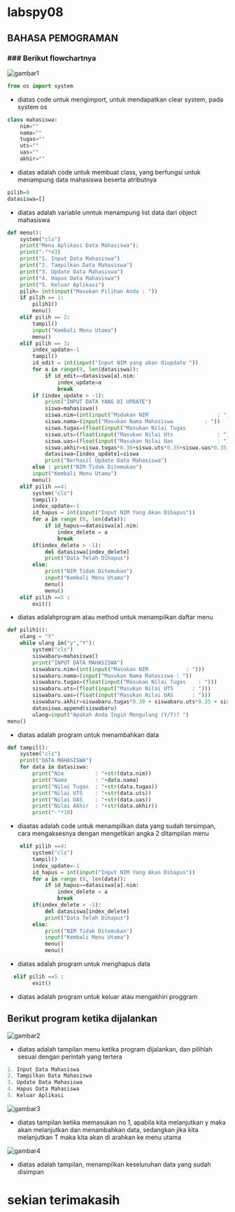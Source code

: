 # labspy08
## BAHASA PEMOGRAMAN
### ### Berikut flowchartnya
![gambar1](ss/ss1.png)
```python
from os import system
```
- diatas code untuk mengimport, untuk mendapatkan clear system, pada system os
```python
class mahasiswa:   
    nim=""
    nama=""
    tugas=""
    uts=""
    uas=""
    akhir=""
```
- diatas adalah code untuk membuat class, yang berfungsi untuk menampung data mahasiswa beserta atributnya

```python
pilih=0
datasiswa=[]
```
- diatas adalah variable unntuk menampung list data dari object mahasiswa

```python
def menu():
    system("cls")
    print("Menu Aplikasi Data Mahasiswa");
    print("-"*43)
    print("1. Input Data Mahasiswa")
    print("2. Tampilkan Data Mahasiswa")
    print("3. Update Data Mahasiswa")
    print("4. Hapus Data Mahasiswa")
    print("5. Keluar Aplikasi")
    pilih= int(input("Masukan Pilihan Anda : "))
    if pilih == 1:
        pilih1()
        menu()
    elif pilih == 2:
        tampil()
        input("Kembali Menu Utama")
        menu()
    elif pilih == 3:
        index_update=-1
        tampil()
        id_edit = int(input("Input NIM yang akan diupdate "))
        for a in range(0, len(datasiswa)):
            if id_edit==datasiswa[a].nim:
                index_update=a
                break
        if (index_update > -1):
            print("INPUT DATA YANG DI UPDATE")
            siswa=mahasiswa()
            siswa.nim=(int(input("Msdukan NIM                      : ")))
            siswa.nama=(input("Masukan Nama Mahasiswa          : "))
            siswa.tugas=(float(input("Masukan Nilai Tugas              : ")))
            siswa.uts=(float(input("Masukan Nilai Uts              : ")))
            siswa.uas=(float(input("Masukan Nilai Uas              : ")))
            siswa.akhir=siswa.tugas*0.30+siswa.uts*0.35+siswa.uas*0.35
            datasiswa=[index_update]=siswa
            print("Berhasil Update Data Mahasiswa")
        else : print("NIM Tidak Ditemukan")
        input("Kembali Menu Utama")
        menu()
    elif pilih ==4:
        system("cls")
        tampil()
        index_update=-1
        id_hapus = int(input("Input NIM Yang Akan Dihapus"))
        for a in range (0, len(data)):
            if id_hapus==datasiswa[a].nim:
                index_delete = a
                break
        if(index_delete > -1):
            del datasiswa[index_delete]
            print("Data Telah Dihapus")
        else: 
            print("NIM Tidak Ditemukan")
            input("Kembali Menu Utama")
            menu()
            menu()
    elif pilih ==5 :
        exit()
```
- diatas adalahprogram atau method untuk menampilkan daftar menu 
```python
def pilih1():
    ulang = "Y"
    while ulang in("y","Y"):
        system("cls")
        siswabaru=mahasiswa()
        print("INPUT DATA MAHASISWA")
        siswabaru.nim=(int(input("Masukan NIM            : ")))
        siswabaru.nama=(input("Masukan Nama Mahasiswa : "))
        siswabaru.tugas=(float(input("Masukan Nilai Tugas    : ")))
        siswabaru.uts=(float(input("Masukan Nilai UTS      : ")))
        siswabaru.uas=(float(input("Masukan Nilai UAS      : ")))
        siswabaru.akhir=siswabaru.tugas*0.30 + siswabaru.uts*0.35 + siswabaru.uas*0.35
        datasiswa.append(siswabaru)
        ulang=input("Apakah Anda Ingin Mengulang (Y/T)? ")
menu()
```
- diatas adalah program untuk menambahkan data

```python
def tampil():
    system("cls")
    print("DATA MAHASISWA")
    for data in datasiswa:
        print("Nim          : "+str(data.nim)) 
        print("Nama         : "+data.nama)
        print("Nilai Tugas  : "+str(data.tugas))
        print("Nilai UTS    : "+str(data.uts))
        print("Nilai UAS    : "+str(data.uas))
        print("Nilai Akhir  : "+str(data.akhir))
        print("-"*18)
```
- diaatas adalah code untuk menampilkan data yang sudah tersimpan, cara mengaksesnya dengan mengetikan angka 2 ditampilan menu

```python
    elif pilih ==4:
        system("cls")
        tampil()
        index_update=-1
        id_hapus = int(input("Input NIM Yang Akan Dihapus"))
        for a in range (0, len(data)):
            if id_hapus==datasiswa[a].nim:
                index_delete = a
                break
        if(index_delete > -1):
            del datasiswa[index_delete]
            print("Data Telah Dihapus")
        else: 
            print("NIM Tidak Ditemukan")
            input("Kembali Menu Utama")
            menu()
            menu()
```
- diatas adalah program untuk menghapus data 
```python
  elif pilih ==5 :
        exit()
```
- diatas adalah program untuk keluar atau mengakhiri proggram
## Berikut program ketika dijalankan

![gambar2](ss/ss2.png)

- diatas adalah tampilan menu ketika program dijalankan, dan pilihlah sesuai dengan perintah yang tertera

```python
1. Input Data Mahasiswa
2. Tampilkan Data Mahasiswa
3. Update Data Mahasiswa
4. Hapus Data Mahasiswa
5. Keluar Aplikasi
```

![gambar3](ss/ss3.png)

- diatas tampilan ketika memasukan no 1, apabila kita melanjutkan y maka akan melanjutkan dan menambahkan data, sedangkan jika kita melanjutkan T maka kita akan di arahkan ke menu utama

![gambar4](ss/ss4.png)

- diatas adalah tampilan, menampilkan keseluruhan data yang sudah disimpan

# sekian terimakasih